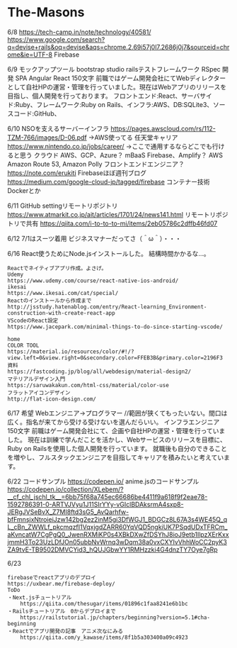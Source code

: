 # The-Masons
6/8
    https://tech-camp.in/note/technology/40581/
    https://www.google.com/search?q=devise+rails&oq=devise&aqs=chrome.2.69i57j0l7.2686j0j7&sourceid=chrome&ie=UTF-8
    Firebase

6/9
    モックアップツール
        bootstrap studio
    railsテストフレームワーク
        RSpec
    開発
        SPA Angular React
    150文字
    前職ではゲーム開発会社にてWebディレクターとして自社HPの運営・管理を行っていました。現在はWebアプリのリリースを目指し、個人開発を行っております。
    フロントエンド:React、サーバサイド:Ruby、フレームワーク:Ruby on Rails、インフラ:AWS、DB:SQLite3、ソースコード:GitHub、

6/10
    NSOを支えるサーバーインフラ
    https://pages.awscloud.com/rs/112-TZM-766/images/D-06.pdf
    →AWS使ってる
    任天堂キャリア
    https://www.nintendo.co.jp/jobs/career/
    →ここで通用するならどこでも行けると思う
    クラウド
        AWS、GCP、Azure？
    mBaaS
        Firebase、Amplify？
    AWS
        Amazon Route 53, Amazon Polly
    フロントエンドエンジニア？
    https://note.com/erukiti
    Firebaseほぼ週刊ブログ
    https://medium.com/google-cloud-jp/tagged/firebase
    コンテナー技術
        Dockerとか
        
6/11
    GitHub settingリモートリポジトリ
    https://www.atmarkit.co.jp/ait/articles/1701/24/news141.html
    リモートリポジトリで共有
    https://qiita.com/i-to-to-to-mi/items/2eb05786c2dffb46fd07

6/12
    7/1はスーツ着用
    ビジネスマナーだってさ（＾ω＾）・・・

6/16
    React使うためにNode.jsインストールした。
    結構時間かかるな…。

    Reactでネイティブアプリ作成。よさげ。
    Udemy
    https://www.udemy.com/course/react-native-ios-android/
    ikesai
    https://www.ikesai.com/cat/special/
    Reactのインストールから作成まで
    http://jsstudy.hatenablog.com/entry/React-learning_Environment-construction-with-create-react-app
    VScodeのReact設定
    https://www.jacepark.com/minimal-things-to-do-since-starting-vscode/
    
    home
    COLOR TOOL
    https://material.io/resources/color/#!/?view.left=0&view.right=0&secondary.color=FFEB3B&primary.color=2196F3
    資料
    https://fastcoding.jp/blog/all/webdesign/material-design2/
    マテリアルデザイン入門
    https://saruwakakun.com/html-css/material/color-use
    フラットアイコンデザイン
    http://flat-icon-design.com/

6/17
    希望
    Webエンジニア→プログラマー //範囲が狭くてもったいない。間口は広く。指名が来てから受ける受けないを選んだらいい。
    インフラエンジニア
    150文字
    前職はゲーム開発会社にて、企画や自社HPの運営・管理を行っていました。
    現在は訓練で学んだことを活かし、Webサービスのリリースを目標に、Ruby on Railsを使用した個人開発を行っています。
    就職後も自分のできることを増やし、フルスタックエンジニアを目指してキャリアを積みたいと考えています。

6/22
    コードサンプル
    https://codepen.io/
    anime.jsのコードサンプル
    https://codepen.io/collection/XLebem/?__cf_chl_jschl_tk__=6bb75f68a745ec66686be4411f9a618f9f2eae78-1592786391-0-ARTVJVyu1J11SIrYYy-vGIclBDAksrmA4sxp8-JERgJVSeBvX_Z7MI8ftd3sG5_AvQarhfw-bfFmnsjxNtroieiJzw142bg2ez2inM5gi3DfWGJ1_BDGCz8L67A3s4WE45Q_qL_cBn_ZWWLf_pkcmqzfI1VqxjgdZARR60YqVQD5ngkiUK7PSqdUDxTFRCm_aKvncatW7CgPgQ0_JwenRXMiKP0s4XBkDXwZfDSYhJ8ioJ9etb1IlpzXErKxxjmmH3To23UzLDfJOn05ubbNvWrnq3wDqm38a0vxCXYIvVhhWoCC2pyK3ZA9tvE-TB9502DMVCYid3_hQUJGbwYY1RMHzzki4G4dnzTY7Oye7gRp

6/23

    firebaseでreactアプリのデプロイ
    https://uxbear.me/firebase-deploy/
    ToDo
    ・Next.jsチュートリアル
        https://qiita.com/thesugar/items/01896c1faa8241e6b1bc
    ・Railsチュートリアル　0からデプロイまで
        https://railstutorial.jp/chapters/beginning?version=5.1#cha-beginning
    ・Reactでアプリ開発の記事　アニメ次なにみる
        https://qiita.com/y_kawase/items/8f1b5a303400a09c4923
